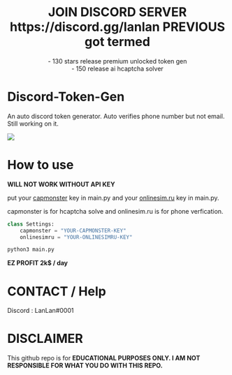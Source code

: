 <h1 align="center">
    <b>JOIN DISCORD SERVER https://discord.gg/lanlan PREVIOUS got termed</b>
</h1>

<p align="center">
- 130 stars release premium unlocked token gen<br>
- 150 release ai hcaptcha solver
</p>

# Discord-Token-Gen
An auto discord token generator. Auto verifies phone number but not email. Still working on it.

<img src="https://github.com/LanLan69/Discord-Token-Gen/blob/master/%E6%88%AA%E5%B1%8F2022-03-17%2016.28.47.png"/>

# How to use

**WILL NOT WORK WITHOUT API KEY**

put your [capmonster](https://www.capmonster.com) key in main.py
and your [onlinesim.ru](https://onlinesim.io?ref=3203672) key in main.py.

capmonster is for hcaptcha solve and onlinesim.ru is for phone verfication.

```python
class Settings:
    capmonster = "YOUR-CAPMONSTER-KEY"
    onlinesimru = "YOUR-ONLINESIMRU-KEY"
```

```bash
python3 main.py
```

__**EZ PROFIT 2k$ / day**__

# CONTACT / Help 
Discord : LanLan#0001

# DISCLAIMER
This github repo is for **EDUCATIONAL PURPOSES ONLY. I AM NOT RESPONSIBLE FOR WHAT YOU DO WITH THIS REPO.**

